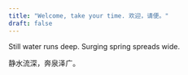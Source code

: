 ```yaml
---
title: "Welcome, take your time. 欢迎，请便。"
draft: false
---
```


Still water runs deep. Surging spring spreads wide.

静水流深，奔泉泽广。